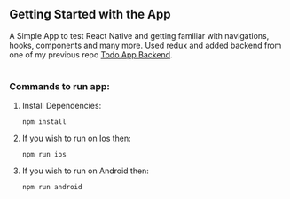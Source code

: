 ## Getting Started with the App

A Simple App to test React Native and getting familiar with navigations, hooks, components and many more. Used redux and added backend from one of my previous repo
[Todo App Backend](https://github.com/Khalil-codes/todo-mern-app/tree/master/backend).

#

### Commands to run app:

1. Install Dependencies:

    `npm install`

2. If you wish to run on Ios then:

    `npm run ios`

3. If you wish to run on Android then:

    `npm run android`
